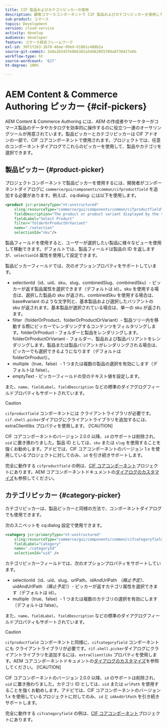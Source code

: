 ```yaml
---
title: CIF 製品およびカテゴリピッカーの使用
description: 顧客コマースコンポーネントで CIF 製品およびカテゴリピッカーを使用して、作成者やマーケターがコマース製品やカタログのデータを効率的に操作できるようにサポートする方法を説明します。
sub-product: コマース
topics: Development
version: cloud-service
activity: develop
audience: developer
feature: コマース統合フレームワーク
exl-id: 30f1f263-1b78-46ae-99ed-61861c488b2a
source-git-commit: 2e0a2b543fe0b6302a5dd62055f89a8f30427e6b
workflow-type: ht
source-wordcount: '627'
ht-degree: 100%

---
```


# AEM Content &amp; Commerce Authoring ピッカー {#cif-pickers}

AEM Content &amp; Commerce Authoring には、AEM の作成者やマーケターがコマース製品のデータやカタログを効率的に操作するのに役立つ一連のオーサリングツールが用意されています。製品ピッカーとカテゴリピッカーは CIF アドオンの一部で、CIF コアコンポーネントで使用されます。プロジェクトでは、任意のコンポーネントダイアログでこれらのピッカーを使用して、製品やカテゴリを選択できます。

## 製品ピッカー {#product-picker}

プロジェクトコンポーネントで製品ピッカーを使用するには、開発者がコンポーネントダイアログに `commerce/gui/components/common/cifproductfield` を追加する必要があります。例えば、cq:dialog: には以下を使用します。

```xml
<product jcr:primaryType="nt:unstructured"
    sling:resourceType="commerce/gui/components/common/cifproductfield"
    fieldDescription="The product or product variant displayed by the teaser"
    fieldLabel="Select Product"
    filter="folderOrProductOrVariant"
    name="./selection"
    selectionId="sku"/>
```

製品フィールドを使用すると、ユーザーが選択したい製品に様々なビューを使用して移動できます。デフォルトでは、製品フィールドは製品の ID を返しますが、`selectionId` 属性を使用して設定できます。

製品ピッカーフィールドでは、次のオプションプロパティをサポートしています。

- selectionId（id、uid、sku、slug、combinedSlug、combinedSku）- ピッカーが返す製品属性を選択できます（デフォルトは id）。sku を使用する場合は、選択した製品の sku が返され、combinedSku を使用する場合は、base#variant のような文字列と、基本製品および選択したバリアントの sku が返されます。基本製品が選択されている場合は、単一の sku が返されます。
- filter（folderOrProduct、folderOrProductOrVariant）- 製品ツリー内を移動する際にピッカーでレンダリングするコンテンツをフィルタリングします。folderOrProduct - フォルダーと製品をレンダリングします。folderOrProductOrVariant - フォルダー、製品および製品バリアントをレンダリングします。製品または製品バリアントがレンダリングされる場合は、ピッカーでも選択できるようになります（デフォルトは folderOrProduct）。
- multiple（true、false）- 1 つまたは複数の製品の選択を有効にします（デフォルトは false）。
- emptyText - ピッカーフィールドの空のテキスト値を設定します。

また、`name`、`fieldLabel`、`fieldDescription` などの標準のダイアグログフィールドプロパティもサポートされています。

>[!CAUTION]
>
>`cifproductfield` コンポーネントには クライアントライブラリが必要です。`cif.shell.picker`ダイアログにクライアントライブラリを追加するには、extraClientlibs プロパティを使用します。
>[!CAUTION]
>
>CIF コアコンポーネントのバージョン 2.0.0 以降、`id` のサポートは削除され、`uid` に置き換わりました。製品 ID としては、`sku` または `slug` を使用することを強くお勧めします。アドビでは、CIF コアコンポーネントのバージョン 1.x を使用しているプロジェクトに対してのみ、`id` を引き続きサポートします。

完全に動作する `cifproductfield` の例は、[CIF コアコンポーネント](https://github.com/adobe/aem-core-cif-components/blob/master/ui.apps/src/main/content/jcr_root/apps/core/cif/components/commerce/productteaser/v1/productteaser/_cq_dialog/.content.xml)プロジェクトにあります。AEM コアコンポーネントドキュメントの[ダイアログのカスタマイズ](https://experienceleague.adobe.com/docs/experience-manager-core-components/using/developing/customizing.html?lang=ja#customizing-dialogs)も参照してください。

## カテゴリピッカー {#category-picker}

カテゴリピッカーは、製品ピッカーと同様の方法で、コンポーネントダイアログでも使用できます。

次のスニペットを cq:dialog 設定で使用できます。

```xml
<category jcr:primaryType="nt:unstructured" 
    sling:resourceType="commerce/gui/components/common/cifcategoryfield" 
    fieldLabel="Category" 
    name="./categoryId" 
    selectionId="uid" />
```

カテゴリピッカーフィールドでは、次のオプションプロパティをサポートしています。

- selectionId（id、uid、slug、urlPath、idAndUrlPath _（廃止予定）_、uidAndUrlPath _（廃止予定）_）- ピッカーが返すカテゴリ属性を選択できます（デフォルトは id）。
- multiple（true、false）- 1 つまたは複数のカテゴリの選択を有効にします（デフォルトは false）。

また、`name`、`fieldLabel`、`fieldDescription` などの標準のダイアグログフィールドプロパティもサポートされています。

>[!CAUTION]
>
>`cifproductfield` コンポーネントと同様に、`cifcategoryfield` コンポーネントにも クライアントライブラリが必要です。`cif.shell.picker`ダイアログにクライアントライブラリを追加するには、`extraClientlibs` プロパティを使用します。AEM コアコンポーネントドキュメントの[ダイアログのカスタマイズ](https://experienceleague.adobe.com/docs/experience-manager-core-components/using/developing/customizing.html?lang=ja#customizing-dialogs)を参照してください。
>[!CAUTION]
>
>CIF コアコンポーネントのバージョン 2.0.0 以降、`id` のサポートは削除され、`uid` に置き換わりました。カテゴリ ID としては、`uid` または `urlPath` を使用することを強くお勧めします。アドビでは、CIF コアコンポーネントのバージョン 1.x を使用しているプロジェクトに対してのみ、`id` と `idAndUrlPath` を引き続きサポートします。

完全に動作する `cifcategoryfield` の例は、[CIF コアコンポーネント](https://github.com/adobe/aem-core-cif-components/blob/master/ui.apps/src/main/content/jcr_root/apps/core/cif/components/commerce/featuredcategorylist/v1/featuredcategorylist/_cq_dialog/.content.xml)プロジェクトにあります。
